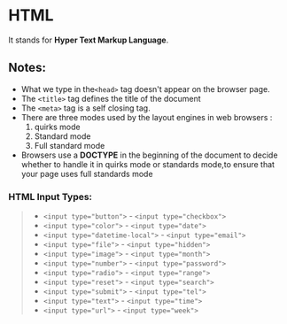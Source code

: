 # HTML

It stands for **Hyper Text Markup Language**.

## Notes:

- What we type in the`<head>` tag doesn't appear on the browser page.
- The `<title>` tag defines the title of the document 
- The `<meta>` tag is a self closing tag.
- There are three modes used by the layout engines in web browsers :  
    1. quirks mode   
    2. Standard mode  
    3. Full standard mode  
- Browsers use a **DOCTYPE** in the beginning of the document to decide whether to handle it in quirks mode or standards mode,to ensure that your page uses full standards mode


 ### HTML Input Types:
 
>
> - `<input type="button">`                              - `<input type="checkbox">`
> - `<input type="color">`                               - `<input type="date">`
> - `<input type="datetime-local">`                      - `<input type="email">`
> - `<input type="file">`                                - `<input type="hidden">`
> - `<input type="image">`                               - `<input type="month">`
> - `<input type="number">`                              - `<input type="password">`
> - `<input type="radio">`                               - `<input type="range">`
> - `<input type="reset">`                               - `<input type="search">`
> - `<input type="submit">`                              - `<input type="tel">`
> - `<input type="text">`                                - `<input type="time">`
> - `<input type="url">`                                 - `<input type="week">`
> 

